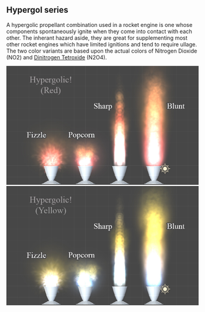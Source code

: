 ## Hypergol series
A hypergolic propellant combination used in a rocket engine is one whose components spontaneously ignite when they come into contact with each other. The inherant hazard aside, they are great for supplementing most other rocket engines which have limited ignitions and tend to require ullage. The two color variants are based upon the actual colors of Nitrogen Dioxide (NO2) and [Dinitrogen Tetroxide](https://en.wikipedia.org/wiki/Dinitrogen_tetroxide) (N2O4).

![HypergolsRed](https://raw.githubusercontent.com/JadeOfMaar/PlumeParty/master/Engines/Hypergolic/HypergolsRed.jpg)
![HypergolsYellow](https://raw.githubusercontent.com/JadeOfMaar/PlumeParty/master/Engines/Hypergolic/HypergolsYellow.jpg)